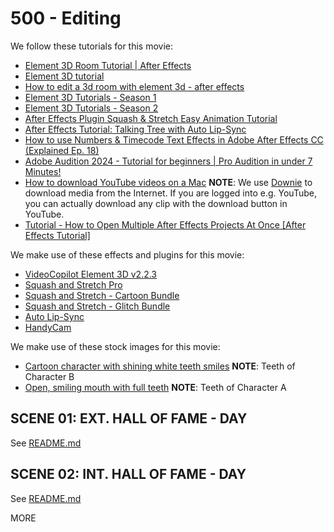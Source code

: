 # 500 - Editing

We follow these tutorials for this movie:

- [Element 3D Room Tutorial | After Effects](https://www.youtube.com/watch?v=ex734smQB5Q)
- [Element 3D tutorial](https://www.youtube.com/watch?v=eO_ggqaxGtI)
- [How to edit a 3d room with element 3d - after effects](https://www.youtube.com/watch?v=qlM24tGrtsQ)
- [Element 3D Tutorials - Season 1](https://www.youtube.com/watch?v=uxt5591Lud4&list=PLfURStsUG_8T740Hj77AFiNSoinNfIiTk&pp=iAQB)
- [Element 3D Tutorials - Season 2](https://www.youtube.com/watch?v=nAgdErMr_Rs&list=PLfURStsUG_8TO3horLmpT74_XPIZ80DZJ&pp=iAQB)
- [After Effects Plugin Squash & Stretch Easy Animation Tutorial](https://aescripts.com/learn/after-effects-plugin-squash-and-stretch-easy-animation-tutorial/)
- [After Effects Tutorial: Talking Tree with Auto Lip-Sync](https://www.youtube.com/watch?v=ZHmFW0lNspc)
- [How to use Numbers & Timecode Text Effects in Adobe After Effects CC (Explained Ep. 18)](https://www.youtube.com/watch?v=ii-SAyio1_w)
- [Adobe Audition 2024 - Tutorial for beginners | Pro Audition in under 7 Minutes!](https://www.youtube.com/watch?v=sFLe87ix2_s)
- [How to download YouTube videos on a Mac](https://www.macworld.com/article/673601/how-to-download-youtube-videos-on-a-mac.html) **NOTE**: We use [Downie](https://software.charliemonroe.net/downie/) to download media from the Internet. If you are logged into e.g. YouTube, you can actually download any clip with the download button in YouTube.
- [Tutorial - How to Open Multiple After Effects Projects At Once [After Effects Tutorial]](https://www.youtube.com/watch?v=k1x1goE2F10)

We make use of these effects and plugins for this movie:

- [VideoCopilot Element 3D v2.2.3](https://videocopilot.net/account/downloads/element2/)
- [Squash and Stretch Pro](https://aescripts.com/squash-and-stretch-pro/)
- [Squash and Stretch - Cartoon Bundle](https://aescripts.com/cartoon-bundle-for-squash-stretch-pro/)
- [Squash and Stretch - Glitch Bundle](https://aescripts.com/glitch-bundle-for-squash-stretch-pro/)
- [Auto Lip-Sync](https://aescripts.com/auto-lip-sync/)
- [HandyCam]()

We make use of these stock images for this movie:

- [Cartoon character with shining white teeth smiles](https://www.cleanpng.com/png-lets-laugh-day-cartoon-character-toothbrush-smilin-7991180/) **NOTE**: Teeth of Character B
- [Open, smiling mouth with full teeth](https://www.cleanpng.com/png-lets-laugh-day-smile-teeth-mouth-lips-open-smiling-7991275/) **NOTE**: Teeth of Character A

## SCENE 01: EXT. HALL OF FAME - DAY

See [README.md](./100/README.md)

## SCENE 02: INT. HALL OF FAME - DAY

See [README.md](./200/README.md)

MORE
